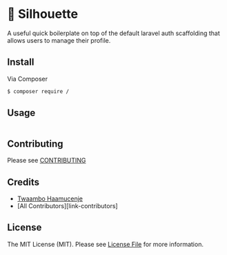 # :bust_in_silhouette: Silhouette

 A useful quick boilerplate on top of the default laravel auth scaffolding that allows users to manage their profile.

## Install

Via Composer

``` bash
$ composer require /
```

## Usage

``` php

```

## Contributing

Please see [CONTRIBUTING](CONTRIBUTING.md)

## Credits

- [Twaambo Haamucenje][link-author]
- [All Contributors][link-contributors]

## License

The MIT License (MIT). Please see [License File](LICENSE.md) for more information.

[link-packagist]: https://packagist.org/packages//
[link-author]: https://github.com/twoseats
